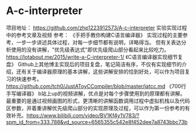 # A-c-interpreter

项目地址：
https://github.com/zhp1223912573/A-c-interpreter
实验实现过程中的参考文章及视频
参考：
《手把手教你构建C语言编译器》
实现过程的主要参考，一步一步讲述具体过程，对每一步细节都有说明，详略得当。
但有关表达分析使用的没有讲解，"优先级表达式"即优先级爬山部分看起来比较吃力。https://lotabout.me/2015/write-a-C-interpreter-1/
《C语言编译器实现细节复盘》
Github上其他博主实现后的项目复盘，笔记简洁有序，不仅有实现细节的介绍，还有关于编译器原理的基本讲解，这些讲解安排的恰到好处，可以作为项目复习的快速参考。https://github.com/tch0/JustAToyCCompiler/blob/master/jatcc.md
《700行手写编译器》
b站上up的视频讲解，优点是对每个步骤使用到的原理都有讲解。
最重要的是通过视频画图的形式，更清晰的讲解函数调用过程中虚拟机栈以及代码区参数，并着重讲解优先级爬山部分的实现原理及过程，可以作为第一份参考的有效补充。https://www.bilibili.com/video/BV1Kf4y1V783/?spm_id_from=333.788&vd_source=6565355c542e8f452dee7a8743bbc73b

